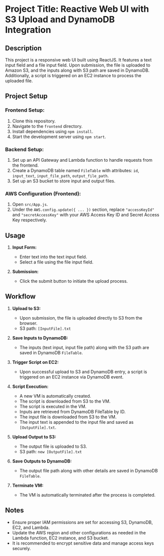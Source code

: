 # Project Title: Reactive Web UI with S3 Upload and DynamoDB Integration

## Description
This project is a responsive web UI built using ReactJS. It features a text input field and a file input field. Upon submission, the file is uploaded to Amazon S3, and the inputs along with S3 path are saved in DynamoDB. Additionally, a script is triggered on an EC2 instance to process the uploaded file.

## Project Setup

### Frontend Setup:
1. Clone this repository.
2. Navigate to the `frontend` directory.
3. Install dependencies using `npm install`.
4. Start the development server using `npm start`.

### Backend Setup:
1. Set up an API Gateway and Lambda function to handle requests from the frontend.
2. Create a DynamoDB table named `FileTable` with attributes: `id`, `input_text`, `input_file_path`, `output_file_path`.
3. Set up an S3 bucket to store input and output files.

### AWS Configuration (Frontend):
1. Open `src/App.js`.
2. Under the `AWS.config.update({ ... })` section, replace `"accessKeyId"` and `"secretAccessKey"` with your AWS Access Key ID and Secret Access Key respectively.

## Usage

1. **Input Form:**
    - Enter text into the text input field.
    - Select a file using the file input field.

2. **Submission:**
    - Click the submit button to initiate the upload process.

## Workflow

1. **Upload to S3:**
    - Upon submission, the file is uploaded directly to S3 from the browser.
    - S3 path: `[InputFile].txt`

2. **Save Inputs to DynamoDB:**
    - The inputs (text input, input file path) along with the S3 path are saved in DynamoDB `FileTable`.

3. **Trigger Script on EC2:**
    - Upon successful upload to S3 and DynamoDB entry, a script is triggered on an EC2 instance via DynamoDB event.

4. **Script Execution:**
    - A new VM is automatically created.
    - The script is downloaded from S3 to the VM.
    - The script is executed in the VM.
    - Inputs are retrieved from DynamoDB FileTable by ID.
    - The input file is downloaded from S3 to the VM.
    - The input text is appended to the input file and saved as `[OutputFile].txt`.

5. **Upload Output to S3:**
    - The output file is uploaded to S3.
    - S3 path: `new [OutputFile].txt`

6. **Save Outputs to DynamoDB:**
    - The output file path along with other details are saved in DynamoDB `FileTable`.

7. **Terminate VM:**
    - The VM is automatically terminated after the process is completed.

## Notes

- Ensure proper IAM permissions are set for accessing S3, DynamoDB, EC2, and Lambda.
- Update the AWS region and other configurations as needed in the Lambda function, EC2 instance, and S3 bucket.
- It is recommended to encrypt sensitive data and manage access keys securely.
